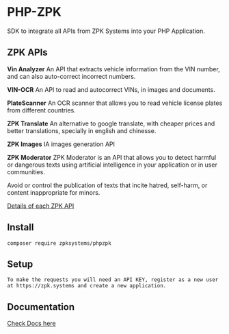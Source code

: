 # PHP-ZPK

SDK to integrate all APIs from ZPK Systems into your PHP Application.

## ZPK APIs

**Vin Analyzer**
An API that extracts vehicle information from the VIN number, and can also auto-correct incorrect numbers.

**VIN-OCR**
An API to read and autocorrect VINs, in images and documents.

**PlateScanner**
An OCR scanner that allows you to read vehicle license plates from different countries.

**ZPK Translate**
An alternative to google translate, with cheaper prices and better translations, specially in
english and chinesse.

**ZPK Images**
IA images generation API

**ZPK Moderator**
ZPK Moderator is an API that allows you to detect harmful or dangerous texts using artificial intelligence in your application or in user communities.

Avoid or control the publication of texts that incite hatred, self-harm, or content inappropriate for minors.



[Details of each ZPK API](https://zpk.systems/en/docs/api/all_apis "API Docs")


## Install

```
composer require zpksystems/phpzpk
```


## Setup

```
To make the requests you will need an API KEY, register as a new user at https://zpk.systems and create a new application.
```




## Documentation

[Check Docs here](https://zpk.systems/en/docs/api/all_apis "API Docs")
